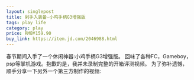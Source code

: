```yaml
---
layout: singlepost
title: 剁手入装备-小鸡手柄G3增强版
tags: play life
category: play
price: RMB¥159.90
buy_link: https://item.jd.com/2046988.html
---
```


春节期间入手了一个休闲神器:小鸡手柄G3增强版。
回味了各种FC，Gameboy，psp等掌机游戏。抱歉的是，我并未录制完整的开箱评测视频。
为了弥补遗憾，顺手分享一下另外一个第三方制作的视频:

<!-- more -->
